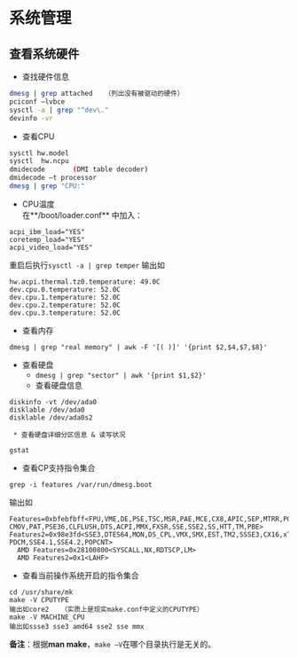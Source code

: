# 系统管理

## 查看系统硬件

   * 查找硬件信息
```bash
dmesg | grep attached	（列出没有被驱动的硬件）
pciconf –lvbce
sysctl -a | grep "^dev\."
devinfo -vr
```
   * 查看CPU
```bash
sysctl hw.model
sysctl  hw.ncpu
dmidecode		(DMI table decoder)
dmidecode –t processor
dmesg | grep "CPU:"
```
   * CPU温度  
在**/boot/loader.conf** 中加入：
```
acpi_ibm_load="YES"
coretemp_load="YES"
acpi_video_load="YES"
```
重启后执行`sysctl -a | grep temper`
输出如
```
hw.acpi.thermal.tz0.temperature: 49.0C
dev.cpu.0.temperature: 52.0C
dev.cpu.1.temperature: 52.0C
dev.cpu.2.temperature: 52.0C
dev.cpu.3.temperature: 52.0C
```
   * 查看内存
```
dmesg | grep "real memory" | awk -F '[( )]' '{print $2,$4,$7,$8}'
```
   * 查看硬盘
     * ```dmesg | grep "sector" | awk '{print $1,$2}'```
     * 查看硬盘信息
```
diskinfo -vt /dev/ada0
disklable /dev/ada0  
disklable /dev/ada0s2
```
     * 查看硬盘详细分区信息 & 读写状况  
`gstat`

   * 查看CP支持指令集合
```
grep -i features /var/run/dmesg.boot 
```
输出如
```
Features=0xbfebfbff<FPU,VME,DE,PSE,TSC,MSR,PAE,MCE,CX8,APIC,SEP,MTRR,PGE,MCA,
CMOV,PAT,PSE36,CLFLUSH,DTS,ACPI,MMX,FXSR,SSE,SSE2,SS,HTT,TM,PBE>  
Features2=0x98e3fd<SSE3,DTES64,MON,DS_CPL,VMX,SMX,EST,TM2,SSSE3,CX16,xTPR,
PDCM,SSE4.1,SSE4.2,POPCNT>
  AMD Features=0x28100800<SYSCALL,NX,RDTSCP,LM>
  AMD Features2=0x1<LAHF>
```
   * 查看当前操作系统开启的指令集合
```
cd /usr/share/mk
make -V CPUTYPE
输出如core2   （实质上是现实make.conf中定义的CPUTYPE）
make -V MACHINE_CPU
输出如ssse3 sse3 amd64 sse2 sse mmx
```
**备注**：根据**man make**，`make –V`在哪个目录执行是无关的。